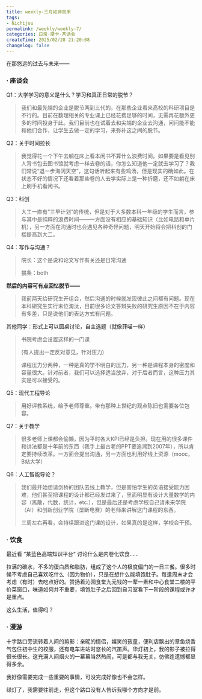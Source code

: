 ```yaml
---
title: weekly-三月如狮而来
tags: 
- Nichijou
permalink: /weekly/weekly-7/
categories: 日常·摩卡·茶话会
createTime: 2025/02/28 21:20:08
changelog: false
---
```


在那悠远的过去与未来——

### · 座谈会

Q1：大学学习的意义是什么？学习和真正日常的脱节？

> 我们和最先端的企业是脱节两到三代的。在那些企业看来高校的科研项目是不行的。目前在数理相关的专业课上已经花费足够的时间，无需再花额外更多的时间投身于此。我们目前也在试着去和尖端的企业去沟通，问问能不能和他们合作，让学生去做一定的学习，来弥补这之间的脱节。

Q2：关于时间拉长

> 我觉得花一个下午去躺在床上看本闲书不算什么浪费时间。如果要是看见别人背书包去图书馆就考虑一样去卷的话，你怎么知道他一定就去学习了？我们常说“退一步海阔天空”，这句话听起来有些鸡汤，但是现实的确如此。在状态不好的情况下还看着那些卷的人去学实际上是一种折磨，还不如躺在床上刷手机看闲书。

Q3：科创

> 大工一直有“三早计划”的传统，但是对于大多数本科一年级的学生而言，参与其中是纯粹的浪费时间——一方面没有相应的基础知识（比如电路和单片机），另一方面在沟通时也会遇见各种奇怪问题，明天开始将会把科创的门槛提高到大二。

Q4：写作与沟通？

> 院长：这个是说和论文写作有关还是日常沟通
>
> 猫条：both

**然后的内容可有点回忆脱节——**

> 我前两天给研究生开组会，然后沟通的时候就发现彼此之间都有问题。现在本科研究生实行末位淘汰，目前很多论文答辩失败的研究生原因不在于内容有多差，只是说他们的表达方式有问题。

其他同学：形式上可以圆桌讨论，自主选题（就像菲喵一样）

> 书院考虑会设置这样的一门课
>
> (有人提出一定反对意见，针对压力)
>
> 课程压力分两种，一种是真的学不明白的压力，另一种是课程本身的密度和容量很大。针对前者，我们可以选择适当放弃，对于后者而言，这种压力其实是可以接受的。

Q5：现代工程导论

> 用好评教系统，给予老师尊重。带有那种上世纪的观点陈旧也需要各位包容。

Q7：关于教学

> 很多老师上课都会偷懒，因为平时各大KPI已经是负担。现在用的很多课件和讲法都是十年前的东西（我手上最古老的PPT要追溯到2007年），所以肯定要持续改革。一方面会提出沟通，另一方面也利用好线上资源（mooc，B站大学）

Q6：人工智能导论？ 

> 我们最开始想请剑桥的团队去线上教学，但是害怕学生的英语接受能力困难，他们甚至把课程的设计都已经发过来了，里面明显有设计大量数学的内容（离散，代数，统计，etc.），但是最后还是考虑学校自己请未来学院（AI）和创新创业学院（垄断电赛）的老师来讲解这门课程的东西。
>
> 三周左右再看，会持续跟进这门课的设计，如果真的是这样，学校会干预。

### · 饮食

最近看 ”某蓝色高端知识平台“ 讨论什么是内卷化饮食......

拉满的碳水，不多的蛋白质和脂肪，组成了这个人的极度偏门的一日三餐。很多时候不考虑自己喜欢吃什么（因为物价），只是在想什么能填饱肚子。每逢周末才会考虑（有时）去吃点好的。赞扬着沁园食堂九元钱的一荤一素和中心食堂二楼的平价菜窗口，味道如何并不重要，填饱肚子之后回到自习室看下一阶段的课程或许才是重点。

这么生活，值得吗？

### · 漫游

十字路口旁流转着人间的剪影：亲昵的情侣，嬉笑的孩童，便利店飘出的章鱼烧香气包住初中生的校服，还有电车进站时悠长的汽笛声。华灯初上，我的影子被拉得很长很长。这充满人间烟火的一幕幕当然热闹，可是都与我无关，仿佛连遗憾都显得多余。

我好像需要完成一些重要的事情，可没完成好像也不会怎样。

绿灯了，我需要往前走，但这个路口没有人告诉我哪个方向才是前。
